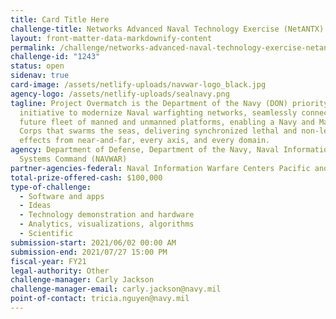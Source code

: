 ```yaml
---
title: Card Title Here
challenge-title: Networks Advanced Naval Technology Exercise (NetANTX) Challenge
layout: front-matter-data-markdownify-content
permalink: /challenge/networks-advanced-naval-technology-exercise-netantx-challenge/
challenge-id: "1243"
status: open
sidenav: true
card-image: /assets/netlify-uploads/navwar-logo_black.jpg
agency-logo: /assets/netlify-uploads/sealnavy.png
tagline: Project Overmatch is the Department of the Navy (DON) priority
  initiative to modernize Naval warfighting networks, seamlessly connecting the
  future fleet of manned and unmanned platforms, enabling a Navy and Marine
  Corps that swarms the seas, delivering synchronized lethal and non-lethal
  effects from near-and-far, every axis, and every domain.
agency: Department of Defense, Department of the Navy, Naval Information Warfare
  Systems Command (NAVWAR)
partner-agencies-federal: Naval Information Warfare Centers Pacific and Atlantic
total-prize-offered-cash: $100,000
type-of-challenge:
  - Software and apps
  - Ideas
  - Technology demonstration and hardware
  - Analytics, visualizations, algorithms
  - Scientific
submission-start: 2021/06/02 00:00 AM
submission-end: 2021/07/27 15:00 PM
fiscal-year: FY21
legal-authority: Other
challenge-manager: Carly Jackson
challenge-manager-email: carly.jackson@navy.mil
point-of-contact: tricia.nguyen@navy.mil
---
```

